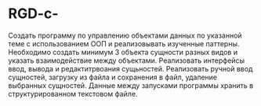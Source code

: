 # RGD-c-

Создать программу по управлению объектами данных по указанной теме с  использованием ООП и реализовывать изученные паттерны. 
Необходимо создать минимум 3 объекта сущности разных видов и указать взаимодействие между объектами. Реализовать интерфейсы ввод, вывода и редактитрвоания сущьностей.  Реализовать ручной ввод сущностей, загрузку из файла и сохранения в файл, удаление выбранных сущностей.
Данные между запусками программы хранить в структурированном текстовом файле. 
